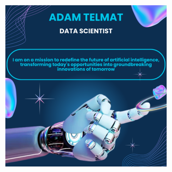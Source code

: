 <img src="https://github.com/adam-telmat/adam-telmat/raw/main/banniere_robot.png" alt="Ma Bannière" width="600">








